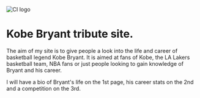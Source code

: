![CI logo](https://codeinstitute.s3.amazonaws.com/fullstack/ci_logo_small.png)

# Kobe Bryant tribute site.

The aim of my site is to give people a look into the life and career of basketball legend Kobe Bryant. It is aimed at fans of Kobe, the LA Lakers basketball team, NBA fans or just people looking to gain knowledge of Bryant and his career.

I will have a bio of Bryant's life on the 1st page, his career stats on the 2nd and a competition on the 3rd.